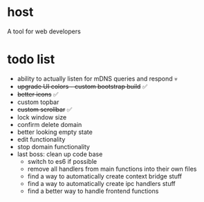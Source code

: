 # host

A tool for web developers

# todo list

-   ability to actually listen for mDNS queries and respond 💀
-   ~~upgrade UI colors - custom bootstrap build~~ ✅
-   ~~better icons~~ ✅
-   custom topbar
-   ~~custom scrollbar~~ ✅
-   lock window size
-   confirm delete domain
-   better looking empty state
-   edit functionality
-   stop domain functionality
-   last boss: clean up code base
    -   switch to es6 if possible
    -   remove all handlers from main functions into their own files
    -   find a way to automatically create context bridge stuff
    -   find a way to automatically create ipc handlers stuff
    -   find a better way to handle frontend functions
